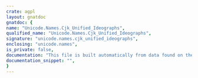 ```yaml
---
crate: agpl
layout: gnatdoc
gnatdoc: {
name: "Unicode.Names.Cjk_Unified_Ideographs",
qualified_name: "Unicode.Names.Cjk_Unified_Ideographs",
signature: "unicode.names.cjk_unified_ideographs",
enclosing: "unicode.names",
is_private: false,
documentation: "This file is built automatically from data found on the\nunicode web site (http://www.unicode.org)",
documentation_snippet: "",
}
---
```

